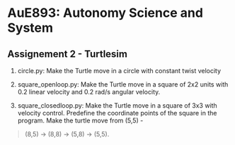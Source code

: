 # AuE893: Autonomy Science and System

## Assignement 2 - Turtlesim

1) circle.py: Make the Turtle move in a circle with constant twist velocity  
  
2) square_openloop.py: Make the Turtle move in a square of 2x2 units with 0.2 linear velocity
and 0.2 rad/s angular velocity.  
  
3)  square_closedloop.py: Make the Turtle move in a square of 3x3 with velocity control. Predefine
the coordinate points of the square in the program. Make the turtle move from (5,5) -
> (8,5) -> (8,8) -> (5,8) -> (5,5).  

